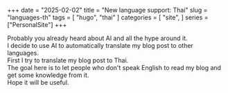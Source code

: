 +++
date = "2025-02-02"
title = "New language support: Thai"
slug = "languages-th"
tags = [
    "hugo",
    "thai"
]
categories = [
    "site",
]
series = ["PersonalSite"]
+++

Probably you already heard about AI and all the hype around it. \
I decide to use AI to automatically translate my blog post to other languages.\
First I try to translate my blog post to Thai. \
The goal here is to let people who don't speak English to read my blog and get some knowledge from it. \
Hope it will be useful.

